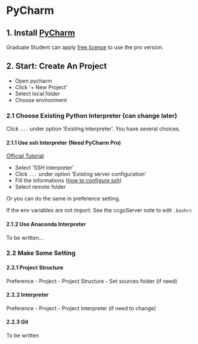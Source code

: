 # PyCharm

## 1. Install [PyCharm](https://www.jetbrains.com/pycharm/download/#section=mac)
Graduate Student can apply [free license](https://www.jetbrains.com/community/education/#students) to use the pro version.

## 2. Start: Create An Project
* Open pycharm
* Click '+ New Project'
* Select local folder
* Choose environment

### 2.1 Choose Existing Python Interpreter (can change later)
Click `...` under option 'Existing interpreter'. You have several choices.

#### 2.1.1 Use ssh Interpreter (Need PyCharm Pro)
[Official Tutorial](https://www.jetbrains.com/help/pycharm/configuring-remote-interpreters-via-ssh.html#ssh)
* Select 'SSH Interpreter'
* Click `...` under option 'Existing server configuration'
* Fill the informations ([how to configure ssh](https://github.com/ccgo-oden/users/blob/mathew/mathew/Notes/ssh.md))
* Select remote folder

Or you can do the same in preference setting.

If the env variables are not import. See the ccgoServer note to edit `.bashrc`

#### 2.1.2 Use Anaconda Interpreter
To be written...

### 2.2 Make Some Setting

#### 2.2.1 Project Structure
Preference - Project - Project Structure - Set sources folder (if need)

#### 2.2.2 Interpreter
Preference - Project - Project Interpreter (if need to change)

#### 2.2.3 Git
To be written




